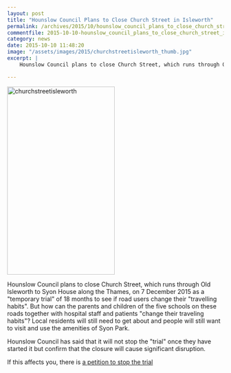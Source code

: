 ```yaml
---
layout: post
title: "Hounslow Council Plans to Close Church Street in Isleworth"
permalink: /archives/2015/10/hounslow_council_plans_to_close_church_street_in_i.html
commentfile: 2015-10-10-hounslow_council_plans_to_close_church_street_in_i
category: news
date: 2015-10-10 11:48:20
image: "/assets/images/2015/churchstreetisleworth_thumb.jpg"
excerpt: |
    Hounslow Council plans to close Church Street, which runs through Old Isleworth to Syon House along the Thames, on 7 December 2015 as a "temporary trial" of 18 months to see if road users change their "travelling habits". But how can the parents and children of the five schools on these roads together with hospital staff and patients "change their traveling habits"? Local residents will still need to get about and people will still want to visit and use the amenities of Syon Park.

---
```


<a href="/assets/images/2015/churchstreetisleworth.jpg" title="See larger version of - churchstreetisleworth"><img src="/assets/images/2015/churchstreetisleworth_thumb.jpg" width="250" height="438" alt="churchstreetisleworth" class="photo right" /></a>

Hounslow Council plans to close Church Street, which runs through Old Isleworth to Syon House along the Thames, on 7 December 2015 as a "temporary trial" of 18 months to see if road users change their "travelling habits". But how can the parents and children of the five schools on these roads together with hospital staff and patients "change their traveling habits"? Local residents will still need to get about and people will still want to visit and use the amenities of Syon Park.

Hounslow Council has said that it will not stop the "trial" once they have started it but confirm that the closure will cause significant disruption.

If this affects you, there is [a petition to stop the trial](https://you.38degrees.org.uk/petitions/don-t-close-church-street-1)
